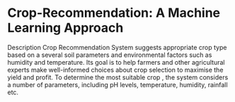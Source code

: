# Crop-Recommendation: A Machine Learning Approach
Description
Crop Recommendation System suggests appropriate crop type based on a several soil parameters and environmental factors such as humidity and temperature. Its goal is to help farmers and other agricultural experts make well-informed choices about crop selection to maximise the yield and profit. To determine the most suitable crop , the system considers a number of parameters, including pH levels, temperature, humidity, rainfall etc.


